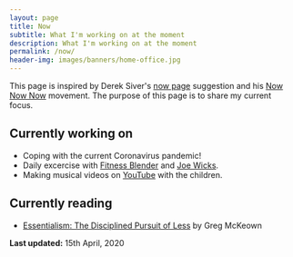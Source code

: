 ```yaml
---
layout: page
title: Now
subtitle: What I'm working on at the moment
description: What I'm working on at the moment
permalink: /now/
header-img: images/banners/home-office.jpg
---
```


This page is inspired by Derek Siver's [now page](http://sivers.org/now) suggestion and his [Now Now Now](http://nownownow.com/) movement. The purpose of this page is to share my current focus.

## Currently working on

- Coping with the current Coronavirus pandemic!
- Daily excercise with [Fitness Blender](https://www.fitnessblender.com/) and [Joe Wicks](https://www.youtube.com/channel/UCAxW1XT0iEJo0TYlRfn6rYQ).
- Making musical videos on [YouTube](https://www.youtube.com/channel/UC_eDfE0Y7UoUiI45xgfzpXA) with the children.

## Currently reading

- [Essentialism: The Disciplined Pursuit of Less](https://amzn.to/3erZtm6) by Greg McKeown

**Last updated:** 15th April, 2020
